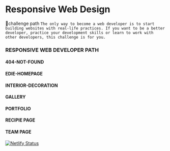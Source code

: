 # Responsive Web Design
💪challenge path
```The only way to become a web developer is to start building websites with real-life practices. If you want to be a better developer, practice your development skills or learn to work with other developers, this challenge is for you.```

### RESPONSIVE WEB DEVELOPER PATH
#### 404-NOT-FOUND
#### EDIE-HOMEPAGE
#### INTERIOR-DECORATION
#### GALLERY
#### PORTFOLIO
#### RECIPIE PAGE
#### TEAM PAGE
[![Netlify Status](https://api.netlify.com/api/v1/badges/246a07ef-2ece-4c18-bf10-c5f793dc9cdd/deploy-status)](https://app.netlify.com/sites/webdesign-rwd/deploys)
